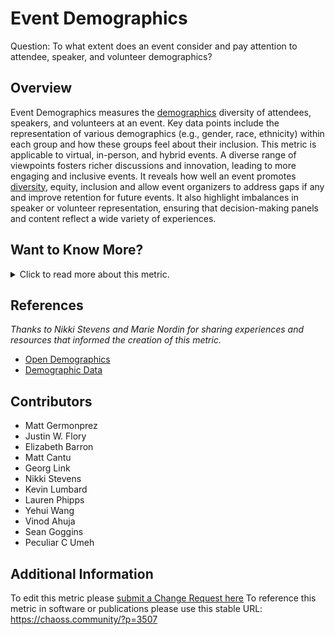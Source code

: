 # Event Demographics

Question: To what extent does an event consider and pay attention to attendee, speaker, and volunteer demographics?

## Overview

Event Demographics measures the [demographics](https://github.com/drnikki/open-demographics) diversity of attendees, speakers, and volunteers at an event. Key data points include the representation of various demographics (e.g., gender, race, ethnicity) within each group and how these groups feel about their inclusion. This metric is applicable to virtual, in-person, and hybrid events. A diverse range of viewpoints fosters richer discussions and innovation, leading to more engaging and inclusive events. It reveals how well an event promotes [diversity](https://github.com/drnikki/open-demographics), equity, inclusion and allow event organizers to address gaps if any and improve retention for future events. It also highlight imbalances in speaker or volunteer representation, ensuring that decision-making panels and content reflect a wide variety of experiences.

## Want to Know More?

<span markdown="1"><details>

<summary>Click to read more about this metric.</summary>

### Data Collection Strategies

Note that demographic information is sensitive information and if you are using this metric, you should pay particular attention to the (CHAOSS Data Use Statement)\[https://github.com/chaoss/community/blob/main/data-use-statement.md]. Several options exist to collect demographic information. These options include:

*   Request attendee and speaker [demographics](http://nikkistevens.com/open-demographics/) during conference registration with an option to opt-out of providing information.
*   Use a survey before, during, or after an event to gather attendee and speaker demographics. (For example, using the [Open Demographics questions](http://nikkistevens.com/open-demographics/))
*   For virtual events: If a virtual event platform supports real-time polling, use polls to better understand the audience and background of people who attend your event.

### Filters

*   Demographics: Responses to subjective questions should be analyzed to gather diverse perspectives. Investigating the responses for each group of demographics can indicate whether some demographics feel less included than the average.
*   Keynotes, sessions, and tracks.
*   Diversity throughout the conference that is not restricted to a single track or series.
*   Attendees
*   Speakers
*   Volunteers
*   Conference Committee

</details></span>

## References

*Thanks to Nikki Stevens and Marie Nordin for sharing experiences and resources that informed the creation of this metric.*

*   [Open Demographics](http://nikkistevens.com/open-demographics/)
*   [Demographic Data](https://github.com/chaoss/wg-diversity-inclusion/tree/master/demographic-data)

## Contributors

*   Matt Germonprez
*   Justin W. Flory
*   Elizabeth Barron
*   Matt Cantu
*   Georg Link
*   Nikki Stevens
*   Kevin Lumbard
*   Lauren Phipps
*   Yehui Wang
*   Vinod Ahuja
*   Sean Goggins
*   Peculiar C Umeh

## Additional Information

To edit this metric please [submit a Change Request here](https://github.com/chaoss/wg-dei/blob/main/focus-areas/event-diversity/event-demographics.md)
To reference this metric in software or publications please use this stable URL: <https://chaoss.community/?p=3507>

<!-- # For groupings in the knowledge base
Context tags: Event, Community
Keyword tags: gender, sexuality, age, language, disability, neurodivergent, neurodiversity, education, demographics, 
→ 
